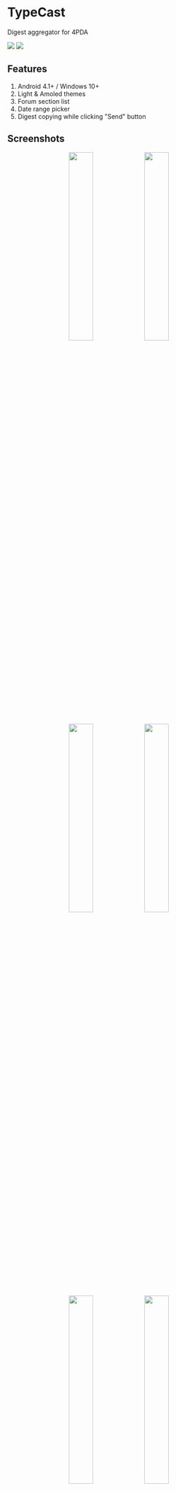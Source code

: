 # TypeCast
 Digest aggregator for 4PDA

<a href="https://github.com/Keddnyo/TypeCast/releases"><img src="https://img.shields.io/github/downloads/keddnyo/typecast/total?style=for-the-badge"></a>
<a href="https://github.com/Keddnyo/TypeCast/releases/latest"><img src="https://img.shields.io/github/downloads/keddnyo/typecast/latest/total?label=Latest%20downloads&style=for-the-badge"></a>

## Features
1. Android 4.1+ / Windows 10+
2. Light & Amoled themes
3. Forum section list
4. Date range picker
5. Digest copying while clicking "Send" button

## Screenshots
<p align="center">
  <img src="https://user-images.githubusercontent.com/65981689/234011916-fe720f36-74fc-42ea-a599-8e1c2059cb41.jpg" max-width="100%" width="33%">
  <img src="https://user-images.githubusercontent.com/65981689/234011925-7b5da3f8-9c40-4a01-923f-e8426f404f37.jpg" max-width="100%" width="33%">
  <img src="https://user-images.githubusercontent.com/65981689/234011926-b45bb20e-5a8a-4a8a-8726-a6e4d00baff1.jpg" max-width="100%" width="33%">
  <img src="https://user-images.githubusercontent.com/65981689/234013003-7ea83a63-446e-4e03-a741-2a4a04c58548.jpg" max-width="100%" width="33%">
  <img src="https://user-images.githubusercontent.com/65981689/234013008-4d98bfba-d3e7-47f9-a8e2-b438b3e85b4f.jpg" max-width="100%" width="33%">
  <img src="https://user-images.githubusercontent.com/65981689/234012995-23c3a2ad-a993-4a57-bfec-808e73d8b322.jpg" max-width="100%" width="33%">
</p>

[Показать на русском](https://github.com/Keddnyo/TypeCast/blob/master/README.ru-RU.md)
